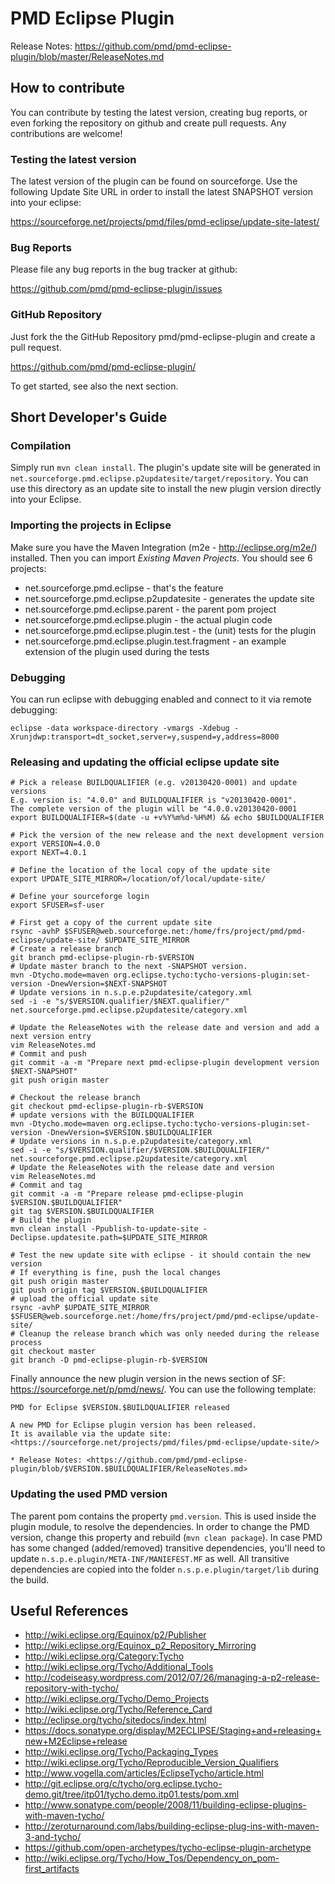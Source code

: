 # PMD Eclipse Plugin

Release Notes: <https://github.com/pmd/pmd-eclipse-plugin/blob/master/ReleaseNotes.md>

## How to contribute

You can contribute by testing the latest version, creating bug reports, or even forking
the repository on github and create pull requests. Any contributions are welcome!


### Testing the latest version
The latest version of the plugin can be found on sourceforge. Use the following
Update Site URL in order to install the latest SNAPSHOT version into your eclipse:

<https://sourceforge.net/projects/pmd/files/pmd-eclipse/update-site-latest/>

### Bug Reports
Please file any bug reports in the bug tracker at github:

<https://github.com/pmd/pmd-eclipse-plugin/issues>

### GitHub Repository

Just fork the the GitHub Repository pmd/pmd-eclipse-plugin and create a pull request.

<https://github.com/pmd/pmd-eclipse-plugin/>

To get started, see also the next section.


## Short Developer's Guide

### Compilation
Simply run `mvn clean install`. The plugin's update site will be generated in
`net.sourceforge.pmd.eclipse.p2updatesite/target/repository`. You can use this directory as
an update site to install the new plugin version directly into your Eclipse.

### Importing the projects in Eclipse
Make sure you have the Maven Integration (m2e - http://eclipse.org/m2e/) installed. Then you can
import *Existing Maven Projects*.
You should see 6 projects:

* net.sourceforge.pmd.eclipse - that's the feature
* net.sourceforge.pmd.eclipse.p2updatesite - generates the update site
* net.sourceforge.pmd.eclipse.parent - the parent pom project
* net.sourceforge.pmd.eclipse.plugin - the actual plugin code
* net.sourceforge.pmd.eclipse.plugin.test - the (unit) tests for the plugin
* net.sourceforge.pmd.eclipse.plugin.test.fragment - an example extension of the plugin used during the tests

### Debugging
You can run eclipse with debugging enabled and connect to it via remote debugging:

    eclipse -data workspace-directory -vmargs -Xdebug -Xrunjdwp:transport=dt_socket,server=y,suspend=y,address=8000


### Releasing and updating the official eclipse update site

    # Pick a release BUILDQUALIFIER (e.g. v20130420-0001) and update versions
    E.g. version is: "4.0.0" and BUILDQUALIFIER is "v20130420-0001".
    The complete version of the plugin will be "4.0.0.v20130420-0001
    export BUILDQUALIFIER=$(date -u +v%Y%m%d-%H%M) && echo $BUILDQUALIFIER
    
    # Pick the version of the new release and the next development version
    export VERSION=4.0.0
    export NEXT=4.0.1
    
    # Define the location of the local copy of the update site
    export UPDATE_SITE_MIRROR=/location/of/local/update-site/
    
    # Define your sourceforge login
    export SFUSER=sf-user
    
    # First get a copy of the current update site
    rsync -avhP $SFUSER@web.sourceforge.net:/home/frs/project/pmd/pmd-eclipse/update-site/ $UPDATE_SITE_MIRROR
    # Create a release branch
    git branch pmd-eclipse-plugin-rb-$VERSION
    # Update master branch to the next -SNAPSHOT version.
    mvn -Dtycho.mode=maven org.eclipse.tycho:tycho-versions-plugin:set-version -DnewVersion=$NEXT-SNAPSHOT
    # Update versions in n.s.p.e.p2updatesite/category.xml
    sed -i -e "s/$VERSION.qualifier/$NEXT.qualifier/" net.sourceforge.pmd.eclipse.p2updatesite/category.xml
    
    # Update the ReleaseNotes with the release date and version and add a next version entry
    vim ReleaseNotes.md
    # Commit and push
    git commit -a -m "Prepare next pmd-eclipse-plugin development version $NEXT-SNAPSHOT"
    git push origin master
    
    # Checkout the release branch
    git checkout pmd-eclipse-plugin-rb-$VERSION
    # update versions with the BUILDQUALIFIER
    mvn -Dtycho.mode=maven org.eclipse.tycho:tycho-versions-plugin:set-version -DnewVersion=$VERSION.$BUILDQUALIFIER
    # Update versions in n.s.p.e.p2updatesite/category.xml
    sed -i -e "s/$VERSION.qualifier/$VERSION.$BUILDQUALIFIER/" net.sourceforge.pmd.eclipse.p2updatesite/category.xml
    # Update the ReleaseNotes with the release date and version
    vim ReleaseNotes.md
    # Commit and tag
    git commit -a -m "Prepare release pmd-eclipse-plugin $VERSION.$BUILDQUALIFIER"
    git tag $VERSION.$BUILDQUALIFIER
    # Build the plugin
    mvn clean install -Ppublish-to-update-site -Declipse.updatesite.path=$UPDATE_SITE_MIRROR

    # Test the new update site with eclipse - it should contain the new version
    # If everything is fine, push the local changes
    git push origin master
    git push origin tag $VERSION.$BUILDQUALIFIER
    # upload the official update site
    rsync -avhP $UPDATE_SITE_MIRROR $SFUSER@web.sourceforge.net:/home/frs/project/pmd/pmd-eclipse/update-site/
    # Cleanup the release branch which was only needed during the release process
    git checkout master
    git branch -D pmd-eclipse-plugin-rb-$VERSION

Finally announce the new plugin version in the news section of SF: <https://sourceforge.net/p/pmd/news/>.
You can use the following template:

    PMD for Eclipse $VERSION.$BUILDQUALIFIER released
    
    A new PMD for Eclipse plugin version has been released.
    It is available via the update site: <https://sourceforge.net/projects/pmd/files/pmd-eclipse/update-site/>
    
    * Release Notes: <https://github.com/pmd/pmd-eclipse-plugin/blob/$VERSION.$BUILDQUALIFIER/ReleaseNotes.md>




### Updating the used PMD version
The parent pom contains the property `pmd.version`. This is used inside the plugin module, to resolve the dependencies.
In order to change the PMD version, change this property and rebuild (`mvn clean package`). In case PMD has some
changed (added/removed) transitive dependencies, you'll need to update `n.s.p.e.plugin/META-INF/MANIEFEST.MF` as well.
All transitive dependencies are copied into the folder `n.s.p.e.plugin/target/lib` during the build.


## Useful References

* <http://wiki.eclipse.org/Equinox/p2/Publisher>
* <http://wiki.eclipse.org/Equinox_p2_Repository_Mirroring>
* <http://wiki.eclipse.org/Category:Tycho>
* <http://wiki.eclipse.org/Tycho/Additional_Tools>
* <http://codeiseasy.wordpress.com/2012/07/26/managing-a-p2-release-repository-with-tycho/>
* <http://wiki.eclipse.org/Tycho/Demo_Projects>
* <http://wiki.eclipse.org/Tycho/Reference_Card>
* <http://eclipse.org/tycho/sitedocs/index.html>
* <https://docs.sonatype.org/display/M2ECLIPSE/Staging+and+releasing+new+M2Eclipse+release>
* <http://wiki.eclipse.org/Tycho/Packaging_Types>
* <http://wiki.eclipse.org/Tycho/Reproducible_Version_Qualifiers>
* <http://www.vogella.com/articles/EclipseTycho/article.html>
* <http://git.eclipse.org/c/tycho/org.eclipse.tycho-demo.git/tree/itp01/tycho.demo.itp01.tests/pom.xml>
* <http://www.sonatype.com/people/2008/11/building-eclipse-plugins-with-maven-tycho/>
* <http://zeroturnaround.com/labs/building-eclipse-plug-ins-with-maven-3-and-tycho/>
* <https://github.com/open-archetypes/tycho-eclipse-plugin-archetype>
* <http://wiki.eclipse.org/Tycho/How_Tos/Dependency_on_pom-first_artifacts>
